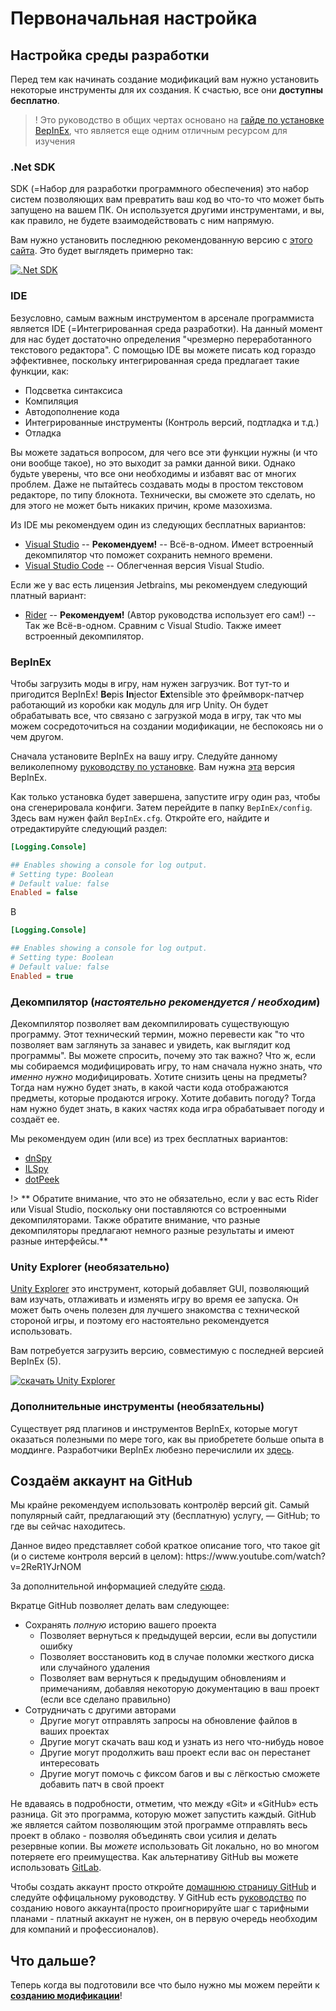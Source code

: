 # Первоначальная настройка

## Настройка среды разработки

Перед тем как начинать создание модификаций вам нужно установить некоторые инструменты для их создания. К счастью, все они **доступны бесплатно**.

> ! Это руководство в общих чертах основано на [гайде по установке BepInEx](https://docs.bepinex.dev/articles/dev_guide/plugin_tutorial/1_setup.html), что является еще одним отличным ресурсом для изучения

### .Net SDK

SDK (=Набор для разработки программного обеспечения) это набор систем позволяющих вам превратить ваш код во что-то что может быть запущено на вашем ПК. Он используется другими инструментами, и вы, как правило, не будете взаимодействовать с ним напрямую.

Вам нужно установить последнюю рекомендованную версию с [этого сайта](https://dotnet.microsoft.com/en-us/download). Это будет выглядеть примерно так:

[![.Net SDK](../docs/files/initial-setup/netsdkdownload.png)](https://dotnet.microsoft.com/en-us/download)

### IDE

Безусловно, самым важным инструментом в арсенале программиста является IDE (=Интегрированная среда разработки). На данный момент для нас будет достаточно определения "чрезмерно переработанного текстового редактора". С помощью IDE вы можете писать код гораздо эффективнее, поскольку интегрированная среда предлагает такие функции, как:

- Подсветка синтаксиса
- Компиляция
- Автодополнение кода
- Интегрированные инструменты (Контроль версий, подтладка и т.д.)
- Отладка

Вы можете задаться вопросом, для чего все эти функции нужны (и что они вообще такое), но это выходит за рамки данной вики. Однако будьте уверены, что все они необходимы и избавят вас от многих проблем. Даже не пытайтесь создавать моды в простом текстовом редакторе, по типу блокнота. Технически, вы сможете это сделать, но для этого не может быть никаких причин, кроме мазохизма.

Из IDE мы рекомендуем один из следующих бесплатных вариантов:

- [Visual Studio](https://visualstudio.microsoft.com/) -- **Рекомендуем!** -- Всё-в-одном. Имеет встроенный декомпилятор что поможет сохранить немного времени.
- [Visual Studio Code](https://code.visualstudio.com/) -- Облегченная версия Visual Studio.

Если же у вас есть лицензия Jetbrains, мы рекомендуем следующий платный вариант:

- [Rider](https://www.jetbrains.com/rider/) -- **Рекомендуем!** (Автор руководства использует его сам!) -- Так же Всё-в-одном. Сравним с Visual Studio. Также имеет встроенный декомпилятор.

### BepInEx

Чтобы загрузить моды в игру, нам нужен загрузчик. Вот тут-то и пригодится BepInEx! **Be**pis **In**jector **Ex**tensible это фреймворк-патчер работающий из коробки как модуль для игр Unity. Он будет обрабатывать все, что связано с загрузкой мода в игру, так что мы можем сосредоточиться на создании модификации, не беспокоясь ни о чем другом.

Сначала установите BepInEx на вашу игру. Следуйте данному великолепному [руководству по установке](https://docs.bepinex.dev/articles/user_guide/installation/index.html). Вам нужна [эта](https://github.com/BepInEx/BepInEx/releases/download/v5.4.22/BepInEx_x64_5.4.22.0.zip) версия BepInEx.

Как только установка будет завершена, запустите игру один раз, чтобы она сгенерировала конфиги. Затем перейдите в папку `BepInEx/config`. Здесь вам нужен файл `BepInEx.cfg`. Откройте его, найдите и отредактируйте следующий раздел:

```ini
[Logging.Console]

## Enables showing a console for log output.
# Setting type: Boolean
# Default value: false
Enabled = false
```

В

```ini
[Logging.Console]

## Enables showing a console for log output.
# Setting type: Boolean
# Default value: false
Enabled = true
```

### Декомпилятор (_настоятельно рекомендуется / необходим_)

Декомпилятор позволяет вам декомпилировать существующую программу. Этот технический термин, можно перевести как "то что позволяет вам заглянуть за занавес и увидеть, как выглядит код программы". Вы можете спросить, почему это так важно? Что ж, если мы собираемся модифицировать игру, то нам сначала нужно знать, _что именно нужно_ модифицировать. Хотите снизить цены на предметы? Тогда нам нужно будет знать, в какой части кода отображаются предметы, которые продаются игроку. Хотите добавить погоду? Тогда нам нужно будет знать, в каких частях кода игра обрабатывает погоду и создаёт ее.

Мы рекомендуем один (или все) из трех бесплатных вариантов:

- [dnSpy](https://github.com/dnSpy/dnSpy)
- [ILSpy](https://github.com/icsharpcode/ILSpy)
- [dotPeek](https://www.jetbrains.com/decompiler/)

!> \*\* Обратите внимание, что это не обязательно, если у вас есть Rider или Visual Studio, поскольку они поставляются со встроенными декомпиляторами. Также обратите внимание, что разные декомпиляторы предлагают немного разные результаты и имеют разные интерфейсы.\*\*

### Unity Explorer (необязательно)

[Unity Explorer](https://github.com/sinai-dev/UnityExplorer) это инструмент, который добавляет GUI, позволяющий вам изучать, отлаживать и изменять игру во время ее запуска. Он может быть очень полезен для лучшего знакомства с технической стороной игры, и поэтому его настоятельно рекомендуется использовать.

Вам потребуется загрузить версию, совместимую с последней версией BepInEx (5).

[![скачать Unity Explorer](../docs/files/initial-setup/unityexplorerdownload.png)](https://github.com/sinai-dev/UnityExplorer/releases/latest/download/UnityExplorer.BepInEx5.Mono.zip)

### Дополнительные инструменты (необязательны)

Существует ряд плагинов и инструментов BepInEx, которые могут оказаться полезными по мере того, как вы приобретете больше опыта в моддинге. Разработчики BepInEx любезно перечислили их [здесь](https://docs.bepinex.dev/articles/dev_guide/dev_tools.html).

## Создаём аккаунт на GitHub

Мы крайне рекомендуем использовать контролёр версий git. Самый популярный сайт, предлагающий эту (бесплатную) услугу, — GitHub; то где вы сейчас находитесь.

Данное видео представляет собой краткое описание того, что такое git (и о системе контроля версий в целом): https\://www\.youtube.com/watch?v=2ReR1YJrNOM

За дополнительной информацией следуйте [сюда](https://docs.github.com/en/get-started/quickstart/hello-world).

Вкратце GitHub позволяет делать вам следующее:

- Сохранять _полную_ историю вашего проекта
  - Позволяет вернуться к предыдущей версии, если вы допустили ошибку
  - Позволяет восстановить код в случае поломки жесткого диска или случайного удаления
  - Позволяет вам вернуться к предыдущим обновлениям и примечаниям, добавляя некоторую документацию в ваш проект (если все сделано правильно)
- Сотрудничать с другими авторами
  - Другие могут отправлять запросы на обновление файлов в ваших проектах
  - Другие могут скачать ваш код и узнать из него что-нибудь новое
  - Другие могут продолжить ваш проект если вас он перестанет интересовать
  - Другие могут помочь с фиксом багов и вы с лёгкостью сможете добавить патч в свой проект

Не вдаваясь в подробности, отметим, что между «Git» и «GitHub» есть разница. Git это программа, которую может запустить каждый. GitHub же является сайтом позволяющим этой программе отправлять весь проект в облако - позволяя объединять свои усилия и делать резервные копии. Вы _можете_ использовать Git локально, но во многом потеряете его преимущества. Как альтернативу GitHub вы можете использовать [GitLab](https://about.gitlab.com/).

Чтобы создать аккаунт просто откройте [домашнюю страницу GitHub](https://github.com/) и следуйте оффицальному руководству. У GitHub есть [руководство](https://docs.github.com/en/get-started/onboarding/getting-started-with-your-github-account) по созданию нового аккаунта(просто проигнорируйте шаг с тарифными планами - платный аккаунт не нужен, он в первую очередь необходим для компаний и профессионалов).

## Что дальше?

Теперь когда вы подготовили все что было нужно мы можем перейти к **[созданию модификации](starting-a-mod)**!
